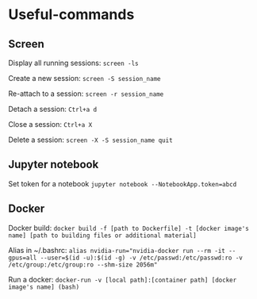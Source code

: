 # Useful-commands

## Screen

Display all running sessions:
`screen -ls`

Create a new session:
`screen -S session_name`

Re-attach to a session:
`screen -r session_name`

Detach a session:
`Ctrl+a d`

Close a session: 
`Ctrl+a X`

Delete a session:
`screen -X -S session_name quit`

## Jupyter notebook

Set token for a notebook
`jupyter notebook --NotebookApp.token=abcd`

## Docker

Docker build:
`docker build -f [path to Dockerfile] -t [docker image's name] [path to building files or additional material]`

Alias in ~/.bashrc:
`alias nvidia-run="nvidia-docker run --rm -it --gpus=all --user=$(id -u):$(id -g) -v /etc/passwd:/etc/passwd:ro -v /etc/group:/etc/group:ro --shm-size 2056m"`

Run a docker:
`docker-run -v [local path]:[container path] [docker image's name] (bash)`
